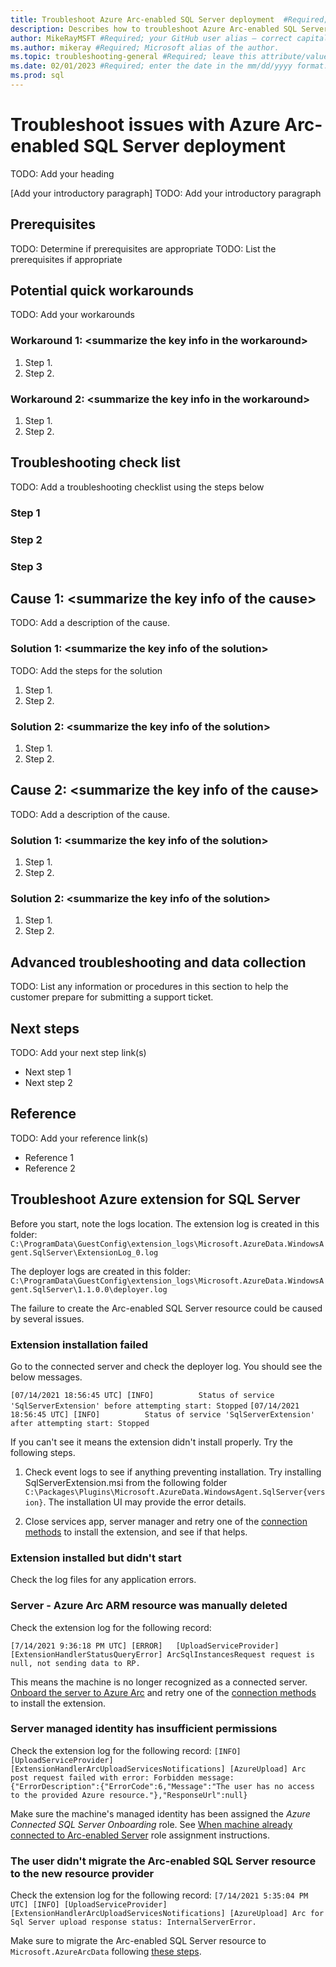```yaml
---
title: Troubleshoot Azure Arc-enabled SQL Server deployment  #Required; this page title is displayed in search results; Always include the word "troubleshoot" in this line.
description: Describes how to troubleshoot Azure Arc-enabled SQL Server deployment. #Required; this article description is displayed in search results.
author: MikeRayMSFT #Required; your GitHub user alias — correct capitalization is needed.
ms.author: mikeray #Required; Microsoft alias of the author.
ms.topic: troubleshooting-general #Required; leave this attribute/value as-is.
ms.date: 02/01/2023 #Required; enter the date in the mm/dd/yyyy format.
ms.prod: sql
---
```



<!-- Remove all the comments in this template before you sign-off or merge to the main branch.

This template provides the basic structure of a general troubleshooting article pattern. See the
[instructions troubleshooting -general](contribute-how-to-general-troubleshoot.md) in the pattern
library.

You can provide feedback about this template at: https://aka.ms/patterns-feedback

We write general troubleshooting articles when a specific error message isn't known.

-->

<!-- 1. H1 -----------------------------------------------------------------------------

Required: The headline (H1) is the primary heading at the top of the article. Pick an H1 that
clearly conveys what the content's about.

The heading of the general troubleshooting article should concisely describe the issue that the
customer is trying to fix. Make sure to include the word **troubleshoot** somewhere in the H1 of the
article to improve SEO.

-->

# Troubleshoot issues with Azure Arc-enabled SQL Server deployment

TODO: Add your heading

<!-- 2. Introductory paragraph ----------------------------------------------------------

Required: Lead with a light intro that describes, in customer-friendly language, what the customer
will do. Answer the fundamental “why would I want to do this?” question. Keep it short. Readers
should have a clear idea of what they will do in this article after reading the introduction.

-->

[Add your introductory paragraph]
TODO: Add your introductory paragraph

<!-- 3. Prerequisites --------------------------------------------------------------------

Optional: If there are prerequisites for the task covered by the how-to guide, make
**Prerequisites** your first H2 in the guide. The prerequisites H2 is never numbered. Use clear and
unambiguous language and use a unordered list format. If there are specific versions of software a
user needs, call out those versions (for example: Visual Studio 2019 or later). It's OK to link to
content to assist them before they begin.

-->

## Prerequisites
TODO: Determine if prerequisites are appropriate
TODO: List the prerequisites if appropriate

<!-- 4. Potential quick workarounds --------------------------------------------------------------------

Optional: An issue might be able to be temporarily resolved with a quick fix. If known, list any
workarounds that can be implemented quickly to resolve the issue. Link to information about
longer-term solutions in the Solution section.

-->

## Potential quick workarounds
TODO: Add your workarounds

### Workaround 1: \<summarize the key info in the workaround>

1. Step 1.
2. Step 2.

### Workaround 2: \<summarize the key info in the workaround>

1. Step 1.
2. Step 2.

<!-- 5. Troubleshooting check list --------------------------------------------------------------------

Required: Provide the guidance/instruction about how the customer can troubleshoot the issues and
determine the cause of the issue.

-->

## Troubleshooting check list
TODO: Add a troubleshooting checklist using the steps below

### Step 1

### Step 2

### Step 3

<!-- 6. Cause/solution --------------------------------------------------------------------

Required: Provide a descriptive H2 for each cause. H2 is helpful for SEO and the right-side
navigation. To identify the issue and how to prevent it from happening again, the cause of the issue
should be defined if known.

Make sure that the H3 solution headings clearly state the intention of the Solution section. Each
Solution section should have a short sentence that describes the steps that are about to be taken.

-->

## Cause 1: \<summarize the key info of the cause>
TODO: Add a description of the cause.

### Solution 1: \<summarize the key info of the solution>
TODO: Add the steps for the solution

1. Step 1.
2. Step 2.

### Solution 2: \<summarize the key info of the solution>

1. Step 1.
2. Step 2.

## Cause 2: \<summarize the key info of the cause>
TODO: Add a description of the cause.

### Solution 1: \<summarize the key info of the solution>

1. Step 1.
2. Step 2.

### Solution 2: \<summarize the key info of the solution>

1. Step 1.
2. Step 2.

<!--- 7. Advanced troubleshooting and data collection ----------------------------------------------

Optional: Include this section if advanced troubleshooting steps are needed and may require a call
to support. List any information or procedures in this section to help the customer submit a support
ticket.

-->

## Advanced troubleshooting and data collection

TODO: List any information or procedures in this section to help the customer prepare for submitting a support ticket.

<!--- 8. Next steps ----------------------------------------------

Optional: List any next steps that should be taken after the issue has been initially resolved.

-->

## Next steps
TODO: Add your next step link(s)

- Next step 1
- Next step 2

<!--- 9. Reference ----------------------------------------------

Optional: -->

## Reference
TODO: Add your reference link(s)

- Reference 1
- Reference 2


## Troubleshoot Azure extension for SQL Server
Before you start, note the logs location. The extension log is created in this folder:
`C:\ProgramData\GuestConfig\extension_logs\Microsoft.AzureData.WindowsAgent.SqlServer\ExtensionLog_0.log`

The deployer logs are created in this folder:
`C:\ProgramData\GuestConfig\extension_logs\Microsoft.AzureData.WindowsAgent.SqlServer\1.1.0.0\deployer.log`

The failure to create the Arc-enabled SQL Server resource could be caused by several issues.

### Extension installation failed

Go to the connected server and check the deployer log. You should see the below messages.

`[07/14/2021 18:56:45 UTC] [INFO]          Status of service 'SqlServerExtension' before attempting start: Stopped`
`[07/14/2021 18:56:45 UTC] [INFO]          Status of service 'SqlServerExtension' after attempting start: Stopped`

If you can't see it means the extension didn't install properly. Try the following steps.

1. Check event logs to see if anything preventing installation. Try installing SqlServerExtension.msi from the following folder `C:\Packages\Plugins\Microsoft.AzureData.WindowsAgent.SqlServer{version}`. The installation UI may provide the error details.

2. Close services app, server manager and retry one of the [connection methods](./connect.md) to install the extension, and see if that helps.

### Extension installed but didn't start

Check the log files for any application errors.

### Server - Azure Arc ARM resource was manually deleted

Check the extension log for the following record:

```output
[7/14/2021 9:36:18 PM UTC] [ERROR]   [UploadServiceProvider]      [ExtensionHandlerStatusQueryError] ArcSqlInstancesRequest request is null, not sending data to RP.
```

This means the machine is no longer recognized as a connected server. [Onboard the server to Azure Arc](/azure/azure-arc/servers/onboard-portal) and retry one of the [connection methods](./connect.md) to install the extension.

### Server managed identity has insufficient permissions

Check the extension log for the following record:
`[INFO] [UploadServiceProvider] [ExtensionHandlerArcUploadServicesNotifications] [AzureUpload] Arc post request failed with error: Forbidden message: {"ErrorDescription":{"ErrorCode":6,"Message":"The user has no access to the provided Azure resource."},"ResponseUrl":null}`

Make sure the machine's managed identity has been assigned the *Azure Connected SQL Server Onboarding* role. See [When machine already connected to Arc-enabled Server](connect-already-enabled.md) role assignment instructions.

### The user didn't migrate the Arc-enabled SQL Server resource to the new resource provider

Check the extension log for the following record:
`[7/14/2021 5:35:04 PM UTC] [INFO] [UploadServiceProvider] [ExtensionHandlerArcUploadServicesNotifications] [AzureUpload] Arc for Sql Server upload response status: InternalServerError.`

Make sure to migrate the Arc-enabled SQL Server resource to `Microsoft.AzureArcData` following [these steps](.\release-notes.md#breaking-change-1).
